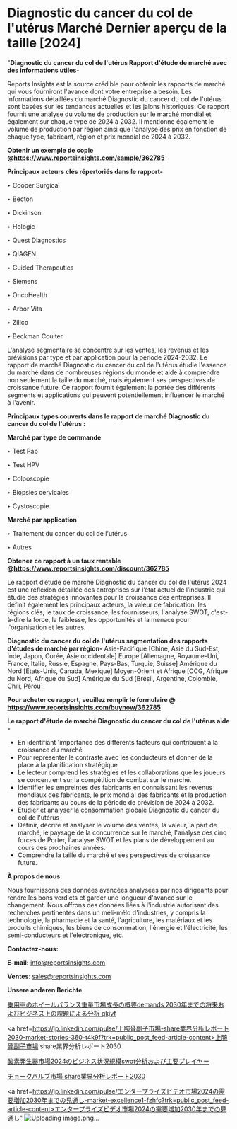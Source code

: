 # Diagnostic du cancer du col de l'utérus Marché Dernier aperçu de la taille [2024]

"<strong>Diagnostic du cancer du col de l'utérus Rapport d'étude de marché avec des informations utiles-</strong>

Reports Insights est la source crédible pour obtenir les rapports de marché qui vous fourniront l'avance dont votre entreprise a besoin. Les informations détaillées du marché Diagnostic du cancer du col de l'utérus sont basées sur les tendances actuelles et les jalons historiques. Ce rapport fournit une analyse du volume de production sur le marché mondial et également sur chaque type de 2024 à 2032. Il mentionne également le volume de production par région ainsi que l'analyse des prix en fonction de chaque type, fabricant, région et prix mondial de 2024 à 2032.

<strong><b>Obtenir un exemple de copie @</b></strong><a href=https://www.reportsinsights.com/sample/362785><strong><b>https://www.reportsinsights.com/sample/362785</b></strong></a>

<b>Principaux acteurs clés répertoriés dans le rapport-</b>

<b> </b>‣ Cooper Surgical

‣ Becton

‣ Dickinson

‣ Hologic

‣ Quest Diagnostics

‣ QIAGEN

‣ Guided Therapeutics

‣ Siemens

‣ OncoHealth

‣ Arbor Vita

‣ Zilico

‣ Beckman Coulter

L'analyse segmentaire se concentre sur les ventes, les revenus et les prévisions par type et par application pour la période 2024-2032. Le rapport de marché Diagnostic du cancer du col de l'utérus étudie l'essence du marché dans de nombreuses régions du monde et aide à comprendre non seulement la taille du marché, mais également ses perspectives de croissance future. Ce rapport fournit également la portée des différents segments et applications qui peuvent potentiellement influencer le marché à l'avenir.

<strong>Principaux types couverts dans le rapport de marché Diagnostic du cancer du col de l'utérus :</strong>

<strong>Marché par type de commande</strong>

‣ Test Pap

‣ Test HPV

‣ Colposcopie

‣ Biopsies cervicales

‣ Cystoscopie

<strong>Marché par application</strong>

‣ Traitement du cancer du col de l'utérus

‣ Autres

<strong><b>Obtenez ce rapport à un taux rentable @</b></strong><a href=https://www.reportsinsights.com/discount/362785><strong><b>https://www.reportsinsights.com/discount/362785</b></strong></a>

Le rapport d’étude de marché Diagnostic du cancer du col de l'utérus 2024 est une réflexion détaillée des entreprises sur l’état actuel de l’industrie qui étudie des stratégies innovantes pour la croissance des entreprises. Il définit également les principaux acteurs, la valeur de fabrication, les régions clés, le taux de croissance, les fournisseurs, l'analyse SWOT, c'est-à-dire la force, la faiblesse, les opportunités et la menace pour l'organisation et les autres.

<strong>Diagnostic du cancer du col de l'utérus segmentation des rapports d'études de marché par région-</strong>
Asie-Pacifique [Chine, Asie du Sud-Est, Inde, Japon, Corée, Asie occidentale]
Europe [Allemagne, Royaume-Uni, France, Italie, Russie, Espagne, Pays-Bas, Turquie, Suisse]
Amérique du Nord [États-Unis, Canada, Mexique]
Moyen-Orient et Afrique [CCG, Afrique du Nord, Afrique du Sud]
Amérique du Sud [Brésil, Argentine, Colombie, Chili, Pérou]

<strong>Pour acheter ce rapport, veuillez remplir le formulaire @   <a href=https://www.reportsinsights.com/buynow/362785>https://www.reportsinsights.com/buynow/362785</a></strong>

<strong>Le rapport d'étude de marché Diagnostic du cancer du col de l'utérus aide -</strong>
<ul>
  <li>En identifiant 'importance des différents facteurs qui contribuent à la croissance du marché</li>
  <li>Pour représenter le contraste avec les conducteurs et donner de la place à la planification stratégique</li>
  <li>Le lecteur comprend les stratégies et les collaborations que les joueurs se concentrent sur la compétition de combat sur le marché.</li>
  <li>Identifier les empreintes des fabricants en connaissant les revenus mondiaux des fabricants, le prix mondial des fabricants et la production des fabricants au cours de la période de prévision de 2024 à 2032.</li>
  <li>Étudier et analyser la consommation globale Diagnostic du cancer du col de l'utérus</li>
  <li>Définir, décrire et analyser le volume des ventes, la valeur, la part de marché, le paysage de la concurrence sur le marché, l'analyse des cinq forces de Porter, l'analyse SWOT et les plans de développement au cours des prochaines années.</li>
  <li>Comprendre la taille du marché et ses perspectives de croissance future.</li>
</ul>
<strong>À propos de nous:</strong>

Nous fournissons des données avancées analysées par nos dirigeants pour rendre les bons verdicts et garder une longueur d'avance sur le changement. Nous offrons des données liées à l'industrie autorisant des recherches pertinentes dans un méli-mélo d'industries, y compris la technologie, la pharmacie et la santé, l'agriculture, les matériaux et les produits chimiques, les biens de consommation, l'énergie et l'électricité, les semi-conducteurs et l'électronique, etc.

<strong>Contactez-nous:</strong>

<strong>E-mail:</strong> <a href=mailto:info@reportsinsights.com>info@reportsinsights.com</a>

<strong>Ventes</strong>: <a href=mailto:sales@reportsinsights.com>sales@reportsinsights.com</a>

<strong>Unsere anderen Berichte</strong>

<a href=https://www.linkedin.com/pulse/乗用車のホイールバランス重量市場成長の概要demands-2030年までの将来およびビジネス上の課題による分析-qkjvf/>乗用車のホイールバランス重量市場成長の概要demands 2030年までの将来およびビジネス上の課題による分析 qkjvf</a>

<a href=https://jp.linkedin.com/pulse/上腕骨副子市場-share業界分析レポート2030-market-stories-360-t4k9f?trk=public_post_feed-article-content>上腕骨副子市場 share業界分析レポート2030</a>

<a href=https://www.linkedin.com/pulse/酸素発生器市場2024のビジネス状況規模swot分析および主要プレイヤー-tribunal-analytics-360-gzh2e/>酸素発生器市場2024のビジネス状況規模swot分析および主要プレイヤー</a>

<a href=https://www.linkedin.com/pulse/チョークバルブ市場-share業界分析レポート2030-reports-insights-expert-ptrmf/>チョークバルブ市場 share業界分析レポート2030</a>

<a href=https://jp.linkedin.com/pulse/エンタープライズビデオ市場2024の需要増加2030年までの見通し-market-excellence1-fzhfc?trk=public_post_feed-article-content>エンタープライズビデオ市場2024の需要増加2030年までの見通し</a>"
![Uploading image.png…]()
